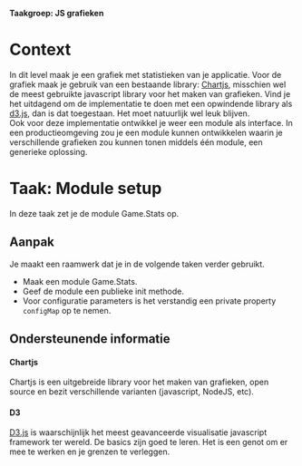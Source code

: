 **Taakgroep: JS grafieken**

# Context

In dit level maak je een grafiek met statistieken van je applicatie. Voor de grafiek maak je gebruik van een bestaande library: [Chartjs](#chartjs), misschien wel de meest gebruikte javascript library voor het maken van grafieken. Vind je het uitdagend om de implementatie te doen met een opwindende library als [d3.js](#d3), dan is dat toegestaan. Het moet natuurlijk wel leuk blijven.  
Ook voor deze implementatie ontwikkel je weer een module als interface. In een productieomgeving zou je een module kunnen ontwikkelen waarin je verschillende grafieken zou kunnen tonen middels één module, een generieke oplossing.

# Taak: Module setup

In deze taak zet je de module Game.Stats op.

## Aanpak

Je maakt een raamwerk dat je in de volgende taken verder gebruikt.

-   Maak een module Game.Stats.
-   Geef de module een publieke init methode.
-   Voor configuratie parameters is het verstandig een private property `configMap` op te nemen.

## Ondersteunende informatie

#### Chartjs

Chartjs is een uitgebreide library voor het maken van grafieken, open source en bezit verschillende varianten (javascript, NodeJS, etc).

#### D3

[D3.js](https://d3js.org/) is waarschijnlijk het meest geavanceerde visualisatie javascript framework ter wereld. De basics zijn goed te leren. Het is een genot om er mee te werken en je grenzen te verleggen.